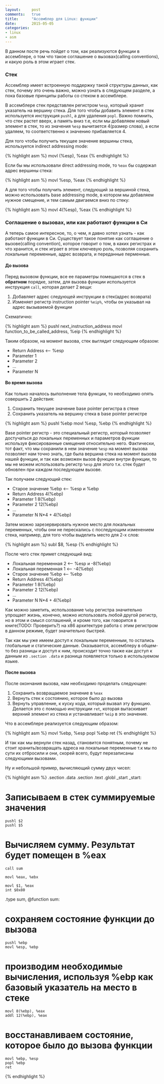 ```yaml
---
layout:		post
comments:	true
title:		"Aссемблер для Linux: функции"
date:		2015-05-05
categories:
- linux
- asm
---
```


В данном посте речь пойдет о том, как реализуются функции в ассемблере, о том что такое соглашение о вызовах(calling conventions), и какую роль в этом играет стек.

### Стек
Ассемблер имеет встроенную поддержку такой структуры данных, как стек, почему это очень важно, можно узнать в следующем разделе, а пока базовые принципы работы со стеком в ассемблере.

В ассемблере стек представлен регистром `%esp`, который хранит указатель на вершину стека. Для того чтобы добавить элемент в стек используется инструкция `pushl`, а для удаления `popl`. Важно помнить, что стек растет вверх, а память вниз т.е,  если мы добавляем новый элемент в стек, то из значения `%esp` вычитается 4(размер слова), а если удаляем, то соответственно к значению прибавляется 4.

Для того чтобы получить текущее значение вершины стека, используется indirect addressing mode:

{% highlight asm %}
movl (%esp), %eax
{% endhighlight %}

Если бы мы использовали direct addressing mode, то `%eax` бы содержал адрес вершины стека:

{% highlight asm %}
movl %esp, %eax
{% endhighlight %}

А для того чтобы получить элемент, следующий за вершиной стека, можно использовать base addressing mode, в котором мы добавляем нужное смещение, и тем самым двигаемся вниз по стеку:

{% highlight asm %}
movl 4(%esp), %eax
{% endhighlight %}

### Соглашение о вызовах, или как работают функции в Си
А теперь самое интересное, то, о чем, я давно хотел узнать - как работают функции в Си. Существует такое понятие как соглашение о вызове(calling convention), которое говорит о том, в каких регистрах и что хранится, и стек играет в этом ключевую роль, позволяя сохранить локальные переменные, адрес возврата, и переданные перменные.

#### До вызова
Перед вызовом функции, все ее параметры помещаются в стек в **обратном** порядке, затем, для вызова функции используется инструкция `call`, которая делает 2 вещи:

1. Добавляет адрес следующей инструкции в стек(адрес возврата)
2. Изменяет регистр instruction pointer `%eip%`, чтобы он указывал на адрес вызываемой функции

Схематично:

{% highlight asm %}
pushl next_instruction_address
movl function_to_be_called_address, %eip
{% endhighlight %}

Таким образом, на момент вызова, стек выглядит следующим образом:

+ Return Address <-- %esp
+ Parameter 1
+ Parameter 2
+ ... 
+ Parameter N

#### Во время вызова
Как только началось выполнение тела функции, то необходимо опять совершить 2 действия:

1. Сохранить текущее значение base pointer регистра в стеке
2. Сохранить указатель на вершину стека в base pointer регистре

{% highlight asm %}
pushl %ebp
movl %esp, %ebp
{% endhighlight %}

Base pointer регистр - это специальный регистр, который позволяет достучаться до локальных переменных и параметров функции используя фиксированные смещения относительно него. Фактически, тот факт, что мы сохранили в нем значение `%esp` на момент вызова позволяет нам точно знать, где была вершина стека на момент вызова нашей функции, и так как возможен вызов функции внутри функции, то мы не можем использовать регистр `%esp` для этого т.к. стек будет обновлен при каждом последующем вызове.

Так получаем следующий стек:

+ Старое значение %ebp <-- %esp и %ebp
+ Return Address 4(%ebp)
+ Parameter 1 8(%ebp)
+ Parameter 2 12(%ebp)
+ ... 
+ Parameter N N*4 + 4(%ebp)

Затем можно зарезервировать нужное место для локальных переменных, чтобы они не перескались с последующим изменением стека, например, для того чтобы выделить место для 2-х слов:

{% highlight asm %}
subl $8, %esp
{% endhighlight %}

После чего стек примет следующий вид:

+ Локальная переменная 2 <-- %esp и -8(%ebp)
+ Локальная переменная 1 <-- -4(%ebp)
+ Старое значение %ebp <-- %ebp
+ Return Address 4(%ebp)
+ Parameter 1 8(%ebp)
+ Parameter 2 12(%ebp)
+ ... 
+ Parameter N N*4 + 4(%ebp)

Как можно заметить, использование `%ebp` регистра значительно упрощает жизнь, конечно, можно использовать любой другой регистр, но в этом и смысл соглашений, и кроме того, как говорится в книге(TODO: Проверить?) на x86 архитектуре работа с этим регистром в данном режиме, будет значительно быстрей.

Так как мы уже имеем доступ к локальным переменным, то остались глобальные и статические данные. Оказывается, ассемблеру в общем-то без разницы и доступ к ним, происходит точно также как доступ к данным из `.section .data` и разница появляется только в используемом языке.

#### После вызова
После окончания вызова, нам необходимо проделать следующее:

1. Сохранить возвращаемое значение в `%eax`
2. Вернуть стек к состоянию, которое было до вызова
3. Вернуть управление, к куску кода, который вызвал эту функцию. Делается это с помощью инструкции `ret`, которая вытаскивает верхний элемент из стека и устанавливает `%eip` в это значение.

Что в ассемблере реализуется следующим образом:

{% highlight asm %}
movl %ebp, %esp
popl %ebp
ret
{% endhighlight %}

И так как мы вернули стек назад, становится понятным, почему не стоит хранить/возвращать адреса на локальные переменные т.к мы по сути их отбросили и они, скорей всего, будут перезаписаны следующими вызовами.

Ну и небольшой пример, вычисляющий сумму двух чисел:

{% highlight asm %}
.section .data
.section .text
.globl _start
_start:
# Записываем в стек суммируемые значения
	pushl $2
	pushl $5
# Вычисляем сумму. Результат будет помещен в %eax
	call sum

	movl %eax, %ebx

	movl $1, %eax
	int $0x80

.type sum, @function
sum:
# сохраняем состояние функции до вызова 
	pushl %ebp
	movl %esp, %ebp

# производим необходимые вычисления, используя %ebp как базовый указатель на место в стеке
	movl 8(%ebp), %eax
	addl 12(%ebp), %eax

# восстанавливаем состояние, которое было до вызова функции
	movl %ebp, %esp
	popl %ebp
	ret
{% endhighlight %}
